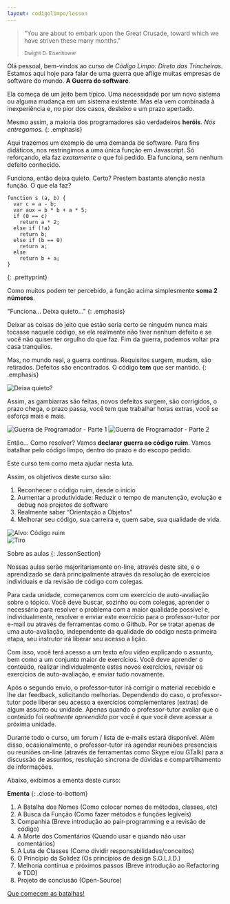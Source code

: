 ```yaml
---
layout: codigolimpo/lesson
---
```


<div class="lessonHeader" style="background-image: url('/static/codigolimpo/desembarque.jpg')">
  <blockquote>
    <p>"You are about to embark upon the Great Crusade, toward which we have striven these many months."</p>
    <small>Dwight D. Eisenhower</small>
  </blockquote>
</div>

Olá pessoal, bem-vindos ao curso de *Código Limpo: Direto das Trincheiras*. Estamos aqui hoje para falar de uma guerra que aflige muitas empresas de software do mundo. **A Guerra do software**.

Ela começa de um jeito bem típico. Uma necessidade por um novo sistema ou alguma mudança em um sistema existente. Mas ela vem combinada à inexperiência e, no pior dos casos, desleixo e um prazo apertado.

Mesmo assim, a maioria dos programadores são verdadeiros **heróis**. *Nós entregamos.*
{: .emphasis}

Aqui trazemos um exemplo de uma demanda de software. Para fins didáticos, nos restringimos a uma única função em Javascript. Só reforçando, ela faz *exatamente* o que foi pedido. Ela funciona, sem nenhum defeito conhecido.

Funciona, então deixa quieto. Certo? Prestem bastante atenção nesta função. O que ela faz?

<a id="funcaoJavascript"></a>

~~~~~~
function s (a, b) {
  var c = a - b;
  var aux = b * b + a * 5;
  if (0 == c)
    return a * 2;
  else if (!a)
    return b;
  else if (b == 0)
    return a;
  else
    return b + a;
}
~~~~~~
{: .prettyprint}

<div class="largeSpace"></div>

Como muitos podem ter percebido, a função acima simplesmente **soma 2 números**.

"Funciona... Deixa quieto..."
{: .emphasis}

Deixar as coisas do jeito que estão seria certo se ninguém nunca mais tocasse naquele código, se ele realmente não tiver nenhum defeito e se você não quiser ter orgulho do que faz. Fim da guerra, podemos voltar pra casa tranquilos.

Mas, no mundo real, a guerra continua. Requisitos surgem, mudam, são retirados. Defeitos são encontrados. O código **tem** que ser mantido.
{: .emphasis}

<img src="/static/codigolimpo/bombaNuclear.jpg" class="img-responsive center-block" alt="Deixa quieto?" />


Assim, as gambiarras são feitas, novos defeitos surgem, são corrigidos, o prazo chega, o prazo passa, você tem que trabalhar horas extras, você se esforça mais e mais.

<img src="/static/codigolimpo/programador1.jpg" class="img-responsive center-block" alt="Guerra de Programador - Parte 1" />
<img src="/static/codigolimpo/programador2.jpg" class="img-responsive center-block" alt="Guerra de Programador - Parte 2" />

Então... Como resolver? Vamos **declarar guerra ao código ruim**. Vamos batalhar pelo código limpo, dentro do prazo e do escopo pedido.

Este curso tem como meta ajudar nesta luta.

Assim, os objetivos deste curso são:

  1. Reconhecer o código ruim, desde o início
  1. Aumentar a produtividade: Reduzir o tempo de manutenção, evolução e debug nos projetos de software
  1. Realmente saber “Orientação a Objetos”
  1. Melhorar seu código, sua carreira e, quem sabe, sua qualidade de vida.

<div class="row spaced">
  <div class="col-xs-6">
    <img src="/static/codigolimpo/alvo.jpg" class="img-responsive center-block" alt="Alvo: Código ruim" />
  </div>
  <div class="col-xs-6">
    <img src="/static/codigolimpo/praticandoTiro.jpg" class="img-responsive center-block" alt="Tiro" />
  </div>
</div>

Sobre as aulas
{: .lessonSection}

Nossas aulas serão majoritariamente on-line, através deste site, e o aprendizado se dará principalmente através da resolução de exercícios individuais e da revisão de código com colegas.

Para cada unidade, começaremos com um exercício de auto-avaliação sobre o tópico. Você deve buscar, sozinho ou com colegas, aprender o necessário para resolver o problema com a maior qualidade possível e, individualmente, resolver e enviar este exercício para o professor-tutor por e-mail ou através de ferramentas como o Github. Por se tratar apenas de uma auto-avaliação, independente da qualidade do código nesta primeira etapa, seu instrutor irá liberar seu acesso a lição.

Com isso, você terá acesso a um texto e/ou vídeo explicando o assunto, bem como a um conjunto maior de exercícios. Você deve aprender o conteúdo, realizar individualmente estes novos exercícios, revisar os exercícios de auto-avaliação, e enviar tudo novamente.

Após o segundo envio, o professor-tutor irá corrigir o material recebido e lhe dar feedback, solicitando melhorias. Dependendo do caso, o professor-tutor pode liberar seu acesso a exercícios complementares (extras) de algum assunto ou unidade. Apenas quando o professor-tutor avaliar que o conteúdo foi *realmente apreendido* por você é que você deve acessar a próxima unidade.

Durante todo o curso, um forum / lista de e-mails estará disponível. Além disso, ocasionalmente, o professor-tutor irá agendar reuniões presenciais ou reuniões on-line (através de ferramentas como Skype e/ou GTalk) para a discussão de assuntos, resolução sincrona de dúvidas e compartilhamento de informações.

Abaixo, exibimos a ementa deste curso:

**Ementa**
{: .close-to-bottom}

  1. A Batalha dos Nomes (Como colocar nomes de métodos, classes, etc)
  1. A Busca da Função (Como fazer métodos e funções legíveis)
  1. Companhia (Breve introdução ao pair-programming e a revisão de código)
  1. A Morte dos Comentários (Quando usar e quando não usar comentários)
  1. A Luta de Classes (Como dividir responsabilidades/conceitos)
  1. O Princípio da Solidez (Os princípios de design S.O.L.I.D.)
  1. Melhoria contínua e próximos passos (Breve introdução ao Refactoring e TDD)
  1. Projeto de conclusão (Open-Source)    

<a href="assessment1.html" class="btn btn-green btn-block spaced">Que comecem as batalhas!</a>
